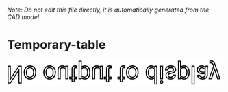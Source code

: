 ###### Note: Do not edit this file directly, it is automatically generated from the CAD model

# Temporary-table

![](/project.svg)



 

